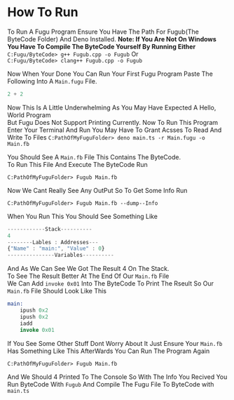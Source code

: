# How To Run

To Run A Fugu Program Ensure You Have The Path For Fugub(The ByteCode Folder) And Deno Installed. **Note: If You Are Not On Windows You Have To Compile The ByteCode Yourself By Running Either**  
`C:Fugu/ByteCode> g++ Fugub.cpp -o Fugub`
Or  
`C:Fugu/ByteCode> clang++ Fugub.cpp -o Fugub`
  
Now When Your Done You Can Run Your First Fugu Program Paste The Following Into A
`Main.fugu`  File.

```rust
2 + 2
```

Now This Is A Little Underwhelming As You May Have Expected A Hello, World Program  
But Fugu Does Not Support Printing Currently. Now To Run This Program Enter Your Terminal And Run You May Have To Grant Acsses To Read And Write To Files
`C:PathOfMyFuguFolder> deno main.ts -r Main.fugu -o Main.fb`  

You Should See A `Main.fb` File This Contains The ByteCode.  
To Run This File And Execute The ByteCode Run

`C:PathOfMyFuguFolder> Fugub Main.fb`

Now We Cant Really See Any OutPut So To Get Some Info Run

`C:PathOfMyFuguFolder> Fugub Main.fb --dump--Info`

When You Run This You Should See Something Like

```ts
------------Stack----------
4
--------Lables : Addresses---
{"Name" : "main:", "Value" : 0}
---------------Variables----------
```

And As We Can See We Got The Result 4 On The Stack.  
To See The Result Better At The End Of  Our `Main.fb` File  
We Can Add `invoke 0x01` Into The ByteCode To Print The Rseult
So Our `Main.fb` File Should Look Like This

```llvm
main:
    ipush 0x2
    ipush 0x2
    iadd
    invoke 0x01
```

If You See Some Other Stuff Dont Worry About It Just Ensure Your `Main.fb` Has Something Like This AfterWards You Can Run The Program Again

`C:PathOfMyFuguFolder> Fugub Main.fb`

And We Should 4 Printed To The Console So With The Info You Recived You Run
ByteCode With `Fugub` And Compile The Fugu File To ByteCode with `main.ts`
